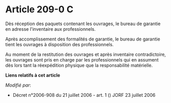 # Article 209-0 C

Dès réception des paquets contenant les ouvrages, le bureau de garantie en adresse l'inventaire aux professionnels.

Après accomplissement des formalités de garantie, le bureau de garantie tient les ouvrages à disposition des professionnels.

Au moment de la restitution des ouvrages et après inventaire contradictoire, les ouvrages sont pris en charge par les
professionnels qui en assument dès lors tant la réexpédition physique que la responsabilité matérielle.

**Liens relatifs à cet article**

_Modifié par_:

  - Décret n°2006-908 du 21 juillet 2006 - art. 1 () JORF 23 juillet 2006
